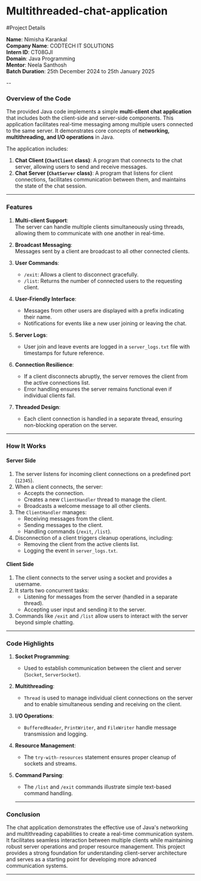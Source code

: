 # Multithreaded-chat-application

#Project Details

**Name**: Nimisha Karankal  
**Company Name**: CODTECH IT SOLUTIONS  
**Intern ID**: CT08GJI  
**Domain**: Java Programming  
**Mentor**: Neela Santhosh  
**Batch Duration**: 25th December 2024 to 25th January 2025  

--
### Overview of the Code

The provided Java code implements a simple **multi-client chat application** that includes both the client-side and server-side components. This application facilitates real-time messaging among multiple users connected to the same server. It demonstrates core concepts of **networking, multithreading, and I/O operations** in Java.

The application includes:

1. **Chat Client (`ChatClient` class)**: A program that connects to the chat server, allowing users to send and receive messages.
2. **Chat Server (`ChatServer` class)**: A program that listens for client connections, facilitates communication between them, and maintains the state of the chat session.

---

### Features

1. **Multi-client Support**:  
   The server can handle multiple clients simultaneously using threads, allowing them to communicate with one another in real-time.

2. **Broadcast Messaging**:  
   Messages sent by a client are broadcast to all other connected clients.

3. **User Commands**:  
   - `/exit`: Allows a client to disconnect gracefully.
   - `/list`: Returns the number of connected users to the requesting client.

4. **User-Friendly Interface**:  
   - Messages from other users are displayed with a prefix indicating their name.  
   - Notifications for events like a new user joining or leaving the chat.

5. **Server Logs**:  
   - User join and leave events are logged in a `server_logs.txt` file with timestamps for future reference.

6. **Connection Resilience**:  
   - If a client disconnects abruptly, the server removes the client from the active connections list.  
   - Error handling ensures the server remains functional even if individual clients fail.

7. **Threaded Design**:  
   - Each client connection is handled in a separate thread, ensuring non-blocking operation on the server.

---

### How It Works

#### **Server Side**
1. The server listens for incoming client connections on a predefined port (`12345`).
2. When a client connects, the server:
   - Accepts the connection.
   - Creates a new `ClientHandler` thread to manage the client.
   - Broadcasts a welcome message to all other clients.
3. The `ClientHandler` manages:
   - Receiving messages from the client.
   - Sending messages to the client.
   - Handling commands (`/exit`, `/list`).
4. Disconnection of a client triggers cleanup operations, including:
   - Removing the client from the active clients list.
   - Logging the event in `server_logs.txt`.

#### **Client Side**
1. The client connects to the server using a socket and provides a username.
2. It starts two concurrent tasks:
   - Listening for messages from the server (handled in a separate thread).
   - Accepting user input and sending it to the server.
3. Commands like `/exit` and `/list` allow users to interact with the server beyond simple chatting.

---

### Code Highlights

1. **Socket Programming**:
   - Used to establish communication between the client and server (`Socket`, `ServerSocket`).

2. **Multithreading**:
   - `Thread` is used to manage individual client connections on the server and to enable simultaneous sending and receiving on the client.

3. **I/O Operations**:
   - `BufferedReader`, `PrintWriter`, and `FileWriter` handle message transmission and logging.

4. **Resource Management**:
   - The `try-with-resources` statement ensures proper cleanup of sockets and streams.

5. **Command Parsing**:
   - The `/list` and `/exit` commands illustrate simple text-based command handling.
  
   ---

  ### Conclusion

The chat application demonstrates the effective use of Java's networking and multithreading capabilities to create a real-time communication system. It facilitates seamless interaction between multiple clients while maintaining robust server operations and proper resource management. This project provides a strong foundation for understanding client-server architecture and serves as a starting point for developing more advanced communication systems.

---




